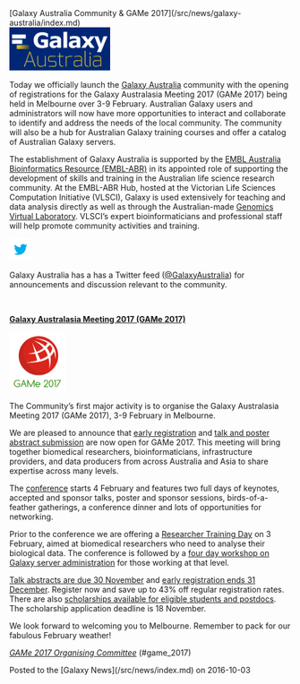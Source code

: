 <div class='newsItemHeader'>[Galaxy Australia Community & GAMe 2017](/src/news/galaxy-australia/index.md)</div>

<div class='right'> <a href='https://www.embl-abr.org.au/galaxyaustralia/'><img src="/src/images/logos/GalaxyAustralia.png" alt="Galaxy Australia Community" width="180" /></a>
</div>

Today we officially launch the [Galaxy Australia](https://www.embl-abr.org.au/galaxyaustralia/) community with the opening of registrations for the Galaxy Australasia Meeting 2017 (GAMe 2017) being held in Melbourne over 3-9 February. Australian Galaxy users and administrators will now have more opportunities to interact and collaborate to identify and address the needs of the local community. The community will also be a hub for Australian Galaxy training courses and offer a catalog of Australian Galaxy servers.

The establishment of Galaxy Australia is supported by the [EMBL Australia Bioinformatics Resource (EMBL-ABR)](https://www.embl-abr.org.au/) in its appointed role of supporting the development of skills and training in the Australian life science research community. At the EMBL-ABR Hub, hosted at the Victorian Life Sciences Computation Initiative (VLSCI), Galaxy is used extensively for teaching and data analysis directly as well as through the Australian-made [Genomics Virtual Laboratory](https://www.genome.edu.au/). VLSCI’s expert bioinformaticians and professional staff will help promote community activities and training.

<div class='right'>
<a href='https://twitter.com/galaxyaustralia'><img src="/src/images/logos/TwitterBird300.png" alt="@GalaxyAustralia" height="40" /></a> 
</div>

Galaxy Australia has a has a Twitter feed ([@GalaxyAustralia](https://twitter.com/galaxyaustralia)) for announcements and discussion relevant to the community.  

<br />

**[Galaxy Australasia Meeting 2017 (GAMe 2017)](https://www.embl-abr.org.au/game2017)**

<div class='left'>
<a href='https://www.embl-abr.org.au/game2017'><img src="/src/images/logos/GAMeLogo200.png" alt="Galaxy Australasia Meeting (GAMe 2017)" width="100" /></a>
</div>

The Community’s first major activity is to organise the Galaxy Australasia Meeting 2017 (GAMe 2017), 3-9 February in Melbourne.

We are pleased to announce that [early registration](https://www.embl-abr.org.au/game2017/registration/) and [talk and poster abstract submission](https://www.embl-abr.org.au/game2017/submit-your-talkposter/) are now open for GAMe 2017. This meeting will bring together biomedical researchers, bioinformaticians, infrastructure providers, and data producers from across Australia and Asia to share expertise across many levels.

The [conference](https://www.embl-abr.org.au/game2017/conference/) starts 4 February and features two full days of keynotes, accepted and sponsor talks, poster and sponsor sessions, birds­-of-­a­-feather gatherings, a conference dinner and lots of opportunities for networking.

Prior to the conference we are offering a [Researcher Training Day](https://www.embl-abr.org.au/game2017/training-day/) on 3 February, aimed at biomedical researchers who need to analyse their biological data. The conference is followed by a [four day workshop on Galaxy server administration](https://www.embl-abr.org.au/game2017/training-for-admin-workshop/) for those working at that level.

[Talk abstracts are due 30 November](https://www.embl-abr.org.au/game2017/submit-your-talkposter/) and [early registration ends 31 December](https://www.embl-abr.org.au/game2017/registration/). Register now and save up to 43% off regular registration rates.  There are also [scholarships available for eligible students and postdocs](https://www.embl-abr.org.au/game2017/registration/#scholarships). The scholarship application deadline is 18 November.

We look forward to welcoming you to Melbourne. Remember to pack for our fabulous February weather!

*[GAMe 2017 Organising Committee](https://www.embl-abr.org.au/game2017/organisers/)* (#game_2017)

<div class='newsItemFooter'>Posted to the [Galaxy News](/src/news/index.md) on 2016-10-03</div>

